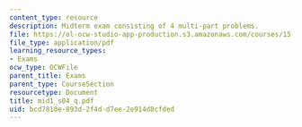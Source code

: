 ```yaml
---
content_type: resource
description: Midterm exam consisting of 4 multi-part problems.
file: https://ol-ocw-studio-app-production.s3.amazonaws.com/courses/15-501-introduction-to-financial-and-managerial-accounting-spring-2004/bcd7810e893d2f4dd7ee2e914d8cfded_mid1_s04_q.pdf
file_type: application/pdf
learning_resource_types:
- Exams
ocw_type: OCWFile
parent_title: Exams
parent_type: CourseSection
resourcetype: Document
title: mid1_s04_q.pdf
uid: bcd7810e-893d-2f4d-d7ee-2e914d8cfded
---
```

